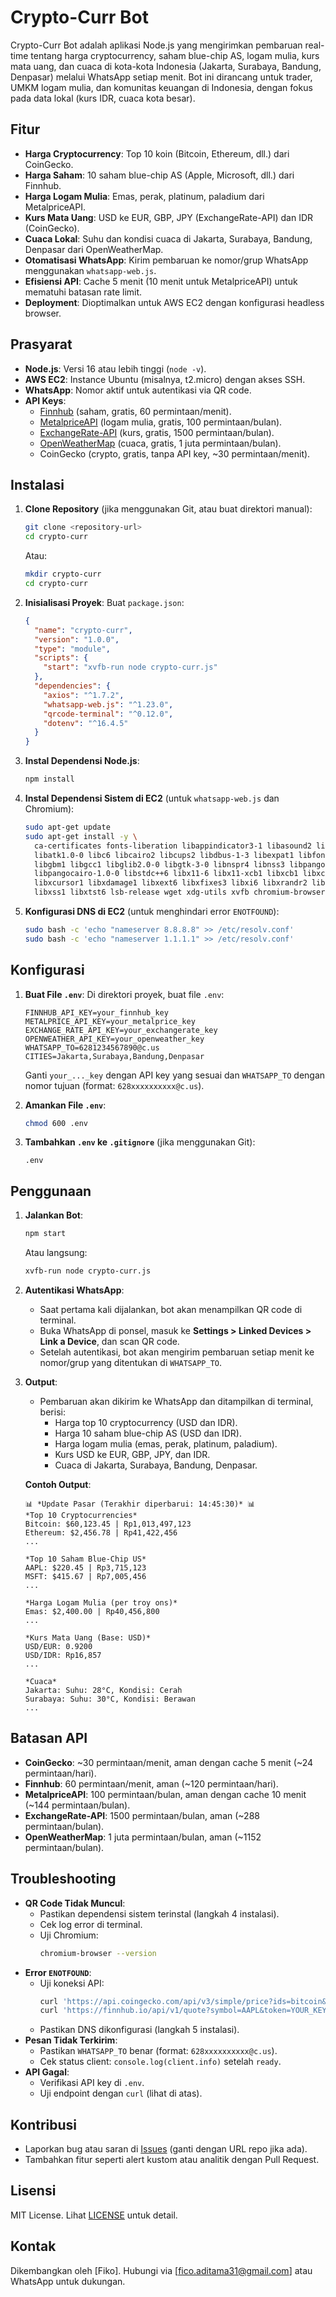 # Crypto-Curr Bot

Crypto-Curr Bot adalah aplikasi Node.js yang mengirimkan pembaruan real-time tentang harga cryptocurrency, saham blue-chip AS, logam mulia, kurs mata uang, dan cuaca di kota-kota Indonesia (Jakarta, Surabaya, Bandung, Denpasar) melalui WhatsApp setiap menit. Bot ini dirancang untuk trader, UMKM logam mulia, dan komunitas keuangan di Indonesia, dengan fokus pada data lokal (kurs IDR, cuaca kota besar).

## Fitur
- **Harga Cryptocurrency**: Top 10 koin (Bitcoin, Ethereum, dll.) dari CoinGecko.
- **Harga Saham**: 10 saham blue-chip AS (Apple, Microsoft, dll.) dari Finnhub.
- **Harga Logam Mulia**: Emas, perak, platinum, paladium dari MetalpriceAPI.
- **Kurs Mata Uang**: USD ke EUR, GBP, JPY (ExchangeRate-API) dan IDR (CoinGecko).
- **Cuaca Lokal**: Suhu dan kondisi cuaca di Jakarta, Surabaya, Bandung, Denpasar dari OpenWeatherMap.
- **Otomatisasi WhatsApp**: Kirim pembaruan ke nomor/grup WhatsApp menggunakan `whatsapp-web.js`.
- **Efisiensi API**: Cache 5 menit (10 menit untuk MetalpriceAPI) untuk mematuhi batasan rate limit.
- **Deployment**: Dioptimalkan untuk AWS EC2 dengan konfigurasi headless browser.

## Prasyarat
- **Node.js**: Versi 16 atau lebih tinggi (`node -v`).
- **AWS EC2**: Instance Ubuntu (misalnya, t2.micro) dengan akses SSH.
- **WhatsApp**: Nomor aktif untuk autentikasi via QR code.
- **API Keys**:
  - [Finnhub](https://finnhub.io/) (saham, gratis, 60 permintaan/menit).
  - [MetalpriceAPI](https://metalpriceapi.com/) (logam mulia, gratis, 100 permintaan/bulan).
  - [ExchangeRate-API](https://www.exchangerate-api.com/) (kurs, gratis, 1500 permintaan/bulan).
  - [OpenWeatherMap](https://openweathermap.org/) (cuaca, gratis, 1 juta permintaan/bulan).
  - CoinGecko (crypto, gratis, tanpa API key, ~30 permintaan/menit).

## Instalasi
1. **Clone Repository** (jika menggunakan Git, atau buat direktori manual):
   ```bash
   git clone <repository-url>
   cd crypto-curr
   ```
   Atau:
   ```bash
   mkdir crypto-curr
   cd crypto-curr
   ```

2. **Inisialisasi Proyek**:
   Buat `package.json`:
   ```json
   {
     "name": "crypto-curr",
     "version": "1.0.0",
     "type": "module",
     "scripts": {
       "start": "xvfb-run node crypto-curr.js"
     },
     "dependencies": {
       "axios": "^1.7.2",
       "whatsapp-web.js": "^1.23.0",
       "qrcode-terminal": "^0.12.0",
       "dotenv": "^16.4.5"
     }
   }
   ```

3. **Instal Dependensi Node.js**:
   ```bash
   npm install
   ```

4. **Instal Dependensi Sistem di EC2** (untuk `whatsapp-web.js` dan Chromium):
   ```bash
   sudo apt-get update
   sudo apt-get install -y \
     ca-certificates fonts-liberation libappindicator3-1 libasound2 libatk-bridge2.0-0 \
     libatk1.0-0 libc6 libcairo2 libcups2 libdbus-1-3 libexpat1 libfontconfig1 \
     libgbm1 libgcc1 libglib2.0-0 libgtk-3-0 libnspr4 libnss3 libpango-1.0-0 \
     libpangocairo-1.0-0 libstdc++6 libx11-6 libx11-xcb1 libxcb1 libxcomposite1 \
     libxcursor1 libxdamage1 libxext6 libxfixes3 libxi6 libxrandr2 libxrender1 \
     libxss1 libxtst6 lsb-release wget xdg-utils xvfb chromium-browser
   ```

5. **Konfigurasi DNS di EC2** (untuk menghindari error `ENOTFOUND`):
   ```bash
   sudo bash -c 'echo "nameserver 8.8.8.8" >> /etc/resolv.conf'
   sudo bash -c 'echo "nameserver 1.1.1.1" >> /etc/resolv.conf'
   ```

## Konfigurasi
1. **Buat File `.env`**:
   Di direktori proyek, buat file `.env`:
   ```env
   FINNHUB_API_KEY=your_finnhub_key
   METALPRICE_API_KEY=your_metalprice_key
   EXCHANGE_RATE_API_KEY=your_exchangerate_key
   OPENWEATHER_API_KEY=your_openweather_key
   WHATSAPP_TO=6281234567890@c.us
   CITIES=Jakarta,Surabaya,Bandung,Denpasar
   ```
   Ganti `your_..._key` dengan API key yang sesuai dan `WHATSAPP_TO` dengan nomor tujuan (format: `628xxxxxxxxxx@c.us`).

2. **Amankan File `.env`**:
   ```bash
   chmod 600 .env
   ```

3. **Tambahkan `.env` ke `.gitignore`** (jika menggunakan Git):
   ```gitignore
   .env
   ```

## Penggunaan
1. **Jalankan Bot**:
   ```bash
   npm start
   ```
   Atau langsung:
   ```bash
   xvfb-run node crypto-curr.js
   ```

2. **Autentikasi WhatsApp**:
   - Saat pertama kali dijalankan, bot akan menampilkan QR code di terminal.
   - Buka WhatsApp di ponsel, masuk ke **Settings > Linked Devices > Link a Device**, dan scan QR code.
   - Setelah autentikasi, bot akan mengirim pembaruan setiap menit ke nomor/grup yang ditentukan di `WHATSAPP_TO`.

3. **Output**:
   - Pembaruan akan dikirim ke WhatsApp dan ditampilkan di terminal, berisi:
     - Harga top 10 cryptocurrency (USD dan IDR).
     - Harga 10 saham blue-chip AS (USD dan IDR).
     - Harga logam mulia (emas, perak, platinum, paladium).
     - Kurs USD ke EUR, GBP, JPY, dan IDR.
     - Cuaca di Jakarta, Surabaya, Bandung, Denpasar.

   **Contoh Output**:
   ```
   📊 *Update Pasar (Terakhir diperbarui: 14:45:30)* 📊
   *Top 10 Cryptocurrencies*
   Bitcoin: $60,123.45 | Rp1,013,497,123
   Ethereum: $2,456.78 | Rp41,422,456
   ...

   *Top 10 Saham Blue-Chip US*
   AAPL: $220.45 | Rp3,715,123
   MSFT: $415.67 | Rp7,005,456
   ...

   *Harga Logam Mulia (per troy ons)*
   Emas: $2,400.00 | Rp40,456,800
   ...

   *Kurs Mata Uang (Base: USD)*
   USD/EUR: 0.9200
   USD/IDR: Rp16,857
   ...

   *Cuaca*
   Jakarta: Suhu: 28°C, Kondisi: Cerah
   Surabaya: Suhu: 30°C, Kondisi: Berawan
   ...
   ```

## Batasan API
- **CoinGecko**: ~30 permintaan/menit, aman dengan cache 5 menit (~24 permintaan/hari).
- **Finnhub**: 60 permintaan/menit, aman (~120 permintaan/hari).
- **MetalpriceAPI**: 100 permintaan/bulan, aman dengan cache 10 menit (~144 permintaan/bulan).
- **ExchangeRate-API**: 1500 permintaan/bulan, aman (~288 permintaan/bulan).
- **OpenWeatherMap**: 1 juta permintaan/bulan, aman (~1152 permintaan/bulan).

## Troubleshooting
- **QR Code Tidak Muncul**:
  - Pastikan dependensi sistem terinstal (langkah 4 instalasi).
  - Cek log error di terminal.
  - Uji Chromium:
    ```bash
    chromium-browser --version
    ```
- **Error `ENOTFOUND`**:
  - Uji koneksi API:
    ```bash
    curl 'https://api.coingecko.com/api/v3/simple/price?ids=bitcoin&vs_currencies=usd'
    curl 'https://finnhub.io/api/v1/quote?symbol=AAPL&token=YOUR_KEY'
    ```
  - Pastikan DNS dikonfigurasi (langkah 5 instalasi).
- **Pesan Tidak Terkirim**:
  - Pastikan `WHATSAPP_TO` benar (format: `628xxxxxxxxxx@c.us`).
  - Cek status client: `console.log(client.info)` setelah `ready`.
- **API Gagal**:
  - Verifikasi API key di `.env`.
  - Uji endpoint dengan `curl` (lihat di atas).

## Kontribusi
- Laporkan bug atau saran di [Issues](#) (ganti dengan URL repo jika ada).
- Tambahkan fitur seperti alert kustom atau analitik dengan Pull Request.

## Lisensi
MIT License. Lihat [LICENSE](#) untuk detail.

## Kontak
Dikembangkan oleh [Fiko]. Hubungi via [fico.aditama31@gmail.com] atau WhatsApp untuk dukungan.